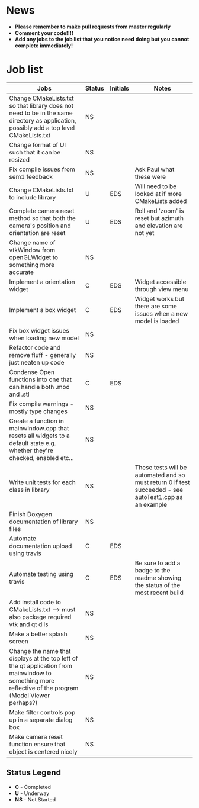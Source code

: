 # News  
- **Please remember to make pull requests from master regularly**
- **Comment your code!!!!** 
- **Add any jobs to the job list that you notice need doing but you cannot complete immediately!**

# Job list

|Jobs|Status|Initials|Notes|
|----|------|--------|-----|
|Change CMakeLists.txt so that library does not need to be in the same directory as application, possibly add a top level CMakeLists.txt|NS|||
|Change format of UI such that it can be resized|NS|||
|Fix compile issues from sem1 feedback|NS||Ask Paul what these were|
|Change CMakeLists.txt to include library|U|EDS|Will need to be looked at if more CMakeLists added|
|Complete camera reset method so that both the camera's position and orientation are reset|U|EDS|Roll and 'zoom' is reset but azimuth and elevation are not yet|
|Change name of vtkWindow from openGLWidget to something more accurate|NS|||
|Implement a orientation widget|C|EDS|Widget accessible through view menu|
|Implement a box widget|C|EDS|Widget works but there are some issues when a new model is loaded|
|Fix box widget issues when loading new model|NS|||
|Refactor code and remove fluff - generally just neaten up code|NS|||
|Condense Open functions into one that can handle both .mod and .stl|C|EDS||
|Fix compile warnings - mostly type changes|NS|||
|Create a function in mainwindow.cpp that resets all widgets to a default state e.g. whether they're checked, enabled etc...|NS|||
|Write unit tests for each class in library|NS||These tests will be automated and so must return 0 if test succeeded - see autoTest1.cpp as an example|
|Finish Doxygen documentation of library files|NS|||
|Automate documentation upload using travis|C|EDS||
|Automate testing using travis|C|EDS|Be sure to add a badge to the readme showing the status of the most recent build|
|Add install code to CMakeLists.txt --> must also package required vtk and qt dlls|NS|||
|Make a better splash screen|NS|||
|Change the name that displays at the top left of the qt application from mainwindow to something more reflective of the program (Model Viewer perhaps?)|NS|||
|Make filter controls pop up in a separate dialog box|NS|||
|Make camera reset function ensure that object is centered nicely|NS|||

## Status Legend
- **C** - Completed  
- **U** - Underway  
- **NS** - Not Started  
